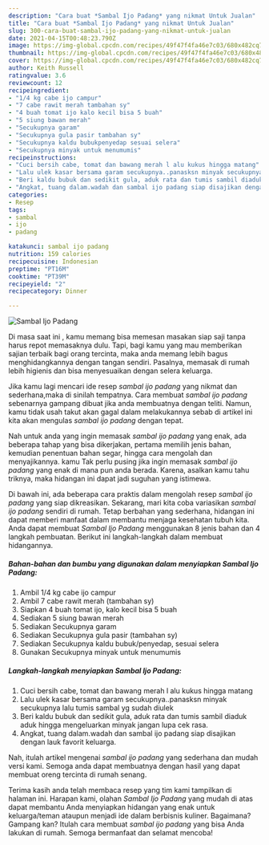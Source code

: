 ```yaml
---
description: "Cara buat *Sambal Ijo Padang* yang nikmat Untuk Jualan"
title: "Cara buat *Sambal Ijo Padang* yang nikmat Untuk Jualan"
slug: 300-cara-buat-sambal-ijo-padang-yang-nikmat-untuk-jualan
date: 2021-04-15T00:48:23.790Z
image: https://img-global.cpcdn.com/recipes/49f47f4fa46e7c03/680x482cq70/sambal-ijo-padang-foto-resep-utama.jpg
thumbnail: https://img-global.cpcdn.com/recipes/49f47f4fa46e7c03/680x482cq70/sambal-ijo-padang-foto-resep-utama.jpg
cover: https://img-global.cpcdn.com/recipes/49f47f4fa46e7c03/680x482cq70/sambal-ijo-padang-foto-resep-utama.jpg
author: Keith Russell
ratingvalue: 3.6
reviewcount: 12
recipeingredient:
- "1/4 kg cabe ijo campur"
- "7 cabe rawit merah tambahan sy"
- "4 buah tomat ijo kalo kecil bisa 5 buah"
- "5 siung bawan merah"
- "Secukupnya garam"
- "Secukupnya gula pasir tambahan sy"
- "Secukupnya kaldu bubukpenyedap sesuai selera"
- "Secukupnya minyak untuk menumumis"
recipeinstructions:
- "Cuci bersih cabe, tomat dan bawang merah l alu kukus hingga matang"
- "Lalu ulek kasar bersama garam secukupnya..panasksn minyak secukupnya lalu tumis sambal yg sudah diulek"
- "Beri kaldu bubuk dan sedikit gula, aduk rata dan tumis sambil diaduk aduk hingga mengeluarkan minyak jangan lupa cek rasa."
- "Angkat, tuang dalam.wadah dan sambal ijo padang siap disajikan dengan lauk favorit keluarga."
categories:
- Resep
tags:
- sambal
- ijo
- padang

katakunci: sambal ijo padang 
nutrition: 159 calories
recipecuisine: Indonesian
preptime: "PT16M"
cooktime: "PT39M"
recipeyield: "2"
recipecategory: Dinner

---
```



![*Sambal Ijo Padang*](https://img-global.cpcdn.com/recipes/49f47f4fa46e7c03/680x482cq70/sambal-ijo-padang-foto-resep-utama.jpg)

Di masa  saat ini , kamu memang bisa memesan masakan siap saji tanpa harus repot memasaknya dulu. Tapi, bagi kamu yang mau memberikan sajian terbaik bagi orang tercinta, maka anda memang lebih bagus menghidangkannya dengan tangan sendiri. Pasalnya, memasak di rumah lebih higienis dan bisa menyesuaikan dengan selera keluarga.

Jika kamu lagi mencari ide resep *sambal ijo padang* yang nikmat dan sederhana,maka di sinilah tempatnya. Cara membuat *sambal ijo padang*  sebenarnya gampang dibuat jika anda membuatnya dengan teliti. Namun, kamu tidak usah takut akan gagal dalam melakukannya 
sebab di artikel ini kita akan mengulas *sambal ijo padang* dengan tepat.  



Nah untuk anda yang ingin memasak *sambal ijo padang* yang enak, ada beberapa tahap yang bisa dikerjakan, pertama memilih jenis bahan, kemudian penentuan bahan segar, hingga cara mengolah dan menyajikannya. kamu Tak perlu pusing jika ingin memasak *sambal ijo padang* yang enak di mana pun anda berada. Karena, asalkan kamu  tahu triknya, maka hidangan ini dapat jadi suguhan yang istimewa.

Di bawah ini, ada beberapa cara praktis  dalam mengolah resep *sambal ijo padang* yang siap dikreasikan. Sekarang, mari kita coba variasikan *sambal ijo padang* sendiri di rumah. Tetap berbahan yang sederhana, hidangan ini dapat memberi manfaat dalam membantu menjaga kesehatan tubuh kita. Anda dapat membuat *Sambal Ijo Padang* menggunakan 8 jenis bahan dan 4 langkah pembuatan. Berikut ini langkah-langkah dalam membuat hidangannya.

<!--inarticleads1-->

##### Bahan-bahan dan bumbu yang digunakan dalam menyiapkan *Sambal Ijo Padang*:

1. Ambil 1/4 kg cabe ijo campur
1. Ambil 7 cabe rawit merah (tambahan sy)
1. Siapkan 4 buah tomat ijo, kalo kecil bisa 5 buah
1. Sediakan 5 siung bawan merah
1. Sediakan Secukupnya garam
1. Sediakan Secukupnya gula pasir (tambahan sy)
1. Sediakan Secukupnya kaldu bubuk/penyedap, sesuai selera
1. Gunakan Secukupnya minyak untuk menumumis




<!--inarticleads2-->

##### Langkah-langkah menyiapkan *Sambal Ijo Padang*:

1. Cuci bersih cabe, tomat dan bawang merah l alu kukus hingga matang
1. Lalu ulek kasar bersama garam secukupnya..panasksn minyak secukupnya lalu tumis sambal yg sudah diulek
1. Beri kaldu bubuk dan sedikit gula, aduk rata dan tumis sambil diaduk aduk hingga mengeluarkan minyak jangan lupa cek rasa.
1. Angkat, tuang dalam.wadah dan sambal ijo padang siap disajikan dengan lauk favorit keluarga.




Nah, itulah artikel mengenai  *sambal ijo padang*  yang sederhana dan mudah versi kami. Semoga anda dapat membuatnya dengan hasil yang dapat membuat oreng tercinta di rumah senang. 

Terima kasih anda telah membaca resep yang tim kami tampilkan di halaman ini. Harapan kami, olahan  *Sambal Ijo Padang* yang mudah di atas dapat membantu Anda menyiapkan hidangan yang enak untuk keluarga/teman ataupun menjadi ide dalam berbisnis kuliner. Bagaimana? Gampang kan? Itulah cara membuat *sambal ijo padang* yang bisa Anda lakukan di rumah. Semoga bermanfaat dan selamat mencoba!

